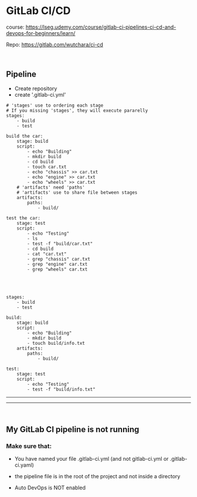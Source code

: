 # GitLab CI/CD

course: https://lseg.udemy.com/course/gitlab-ci-pipelines-ci-cd-and-devops-for-beginners/learn/

Repo: https://gitlab.com/wutchara/ci-cd

<br />

## Pipeline
- Create repository
- create '.gitlab-ci.yml'
```
# 'stages' use to ordering each stage
# If you missing 'stages', they will execute pararelly
stages:
    - build
    - test

build the car:
    stage: build
    script:
        - echo "Building"
        - mkdir build
        - cd build
        - touch car.txt
        - echo "chassis" >> car.txt
        - echo "engine" >> car.txt
        - echo "wheels" >> car.txt
    # 'artifacts' need 'paths'
    # 'artifacts' use to share file between stages
    artifacts:
        paths:
            - build/

test the car:
    stage: test
    script:
        - echo "Testing"
        - ls
        - test -f "build/car.txt"
        - cd build
        - cat "car.txt"
        - grep "chassis" car.txt
        - grep "engine" car.txt
        - grep "wheels" car.txt
```

<br />

<br />

```
stages:
    - build
    - test

build:
    stage: build
    script:
        - echo "Building"
        - mkdir build
        - touch build/info.txt
    artifacts:
        paths:
            - build/

test:
    stage: test
    script:
        - echo "Testing"
        - test -f "build/info.txt"
```

---

---

<br />

## My GitLab CI pipeline is not running

### Make sure that:

- You have named your file .gitlab-ci.yml (and not gitlab-ci.yml or .gitlab-ci.yaml)

- the pipeline file is in the root of the project and not inside a directory

- Auto DevOps is NOT enabled
